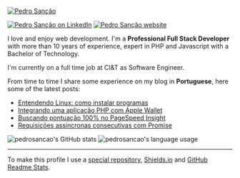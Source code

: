 [![Pedro Sanção](https://pedrosancao.github.io/pedrosancao/images/logo.png)](https://sancao.com.br/en/)

[![Pedro Sanção on LinkedIn][badge-linkedin]](https://www.linkedin.com/in/pedrosancao/)
[![Pedro Sanção website][badge-site]](https://sancao.com.br/en/)

I love and enjoy web development. I'm a **Professional Full Stack Developer** with more
than 10 years of experience, expert in PHP and Javascript with a Bachelor of Technology.

I'm currently on a full time job at CI&T as Software Engineer.

From time to time I share some experience on my blog in **Portuguese**, here some of the latest posts:

- [Entendendo Linux: como instalar programas](https://sancao.wordpress.com/2020/11/07/entendendo-linux-como-instalar-programas/)
- [Integrando uma aplicação PHP com Apple Wallet](https://sancao.wordpress.com/2020/10/18/integrando-aplicacao-php-com-apple-wallet/)
- [Buscando pontuação 100% no PageSpeed Insight](https://sancao.wordpress.com/2020/06/06/buscando-pontuacao-100-no-pagespeed-insight/)
- [Requisições assíncronas consecutivas com Promise](https://sancao.wordpress.com/2020/04/19/requisicoes-assincronas-consecutivas-com-promise/)

![pedrosancao's GitHub stats][my-stats]
![pedrosancao's language usage][my-lang-usage]

---

To make this profile I use a [special repository][github-profile], [Shields.io][shields] and [GitHub Readme Stats][readme-status].

[badge-linkedin]: https://img.shields.io/badge/LinkedIn-pedrosancao-blue?style=plastic&logo=Linkedin&logoColor=white
[badge-site]: https://img.shields.io/badge/visit-sancao.com.br-527abc?style=plastic
[my-stats]: https://github-readme-stats.vercel.app/api?username=pedrosancao&show_icons=true&hide=issues
[my-lang-usage]: https://github-readme-stats.vercel.app/api/top-langs/?username=pedrosancao&layout=compact
[github-profile]: https://docs.github.com/en/free-pro-team@latest/github/setting-up-and-managing-your-github-profile/about-your-profile
[readme-status]: https://github.com/anuraghazra/github-readme-stats
[shields]: https://shields.io/
